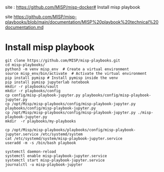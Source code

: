 site : https://github.com/MISP/misp-docker# Install misp playbook

site https://github.com/MISP/misp-playbooks/blob/main/documentation/MISP%20playbook%20technical%20documentation.md
# Install misp playbook
```
git clone https://github.com/MISP/misp-playbooks.git
cd misp-playbooks/
python3 -m venv misp_env  # Create a virtual environment
source misp_env/bin/activate  # Activate the virtual environment
pip install pymisp # Install pymisp inside the venv
pip install pymisp jupyterlab notebook
mkdir -r playbooks/vault
mkdir -r playbooks/config
cp config/misp-playbook-jupyter.py playbooks/config/misp-playbook-jupyter.py
cp /opt/Misp/misp-playbooks/config/misp-playbook-jupyter.py playbooks/config/misp-playbook-jupyter.py
cp /opt/Misp/misp-playbooks/config/misp-playbook-jupyter.py ./misp-playbook-jupyter.py
mkdir  -r playbooks/my-playbooks

cp /opt/Misp/misp-playbooks/playbooks/config/misp-playbook-jupyter.service /etc/systemd/system
cat /etc/systemd/system/misp-playbook-jupyter.service
useradd -m -s /bin/bash playbook

systemctl daemon-reload
systemctl enable misp-playbook-jupyter.service
systemctl start misp-playbook-jupyter.service
journalctl -u misp-playbook-jupyter
```
